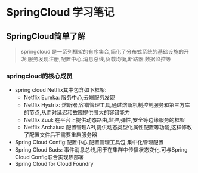 # SpringCloud 学习笔记

## SpringCloud简单了解

> springcloud 是一系列框架的有序集合,简化了分布式系统的基础设施的开发:服务发现注册,配置中心,消息总线,负载均衡,断路器,数据监控等

### springcloud的核心成员

- spring cloud Netflix其中包含如下框架:
  - Netflix Eureka: 服务中心,云端服务发现
  - Netflix Hystrix: 熔断器,容错管理工具,通过熔断机制控制服务和第三方库的节点,从而对延迟和故障提供强大的容错能力
  - Netflix Zuul: 在平台上提供动态路由,监控,弹性,安全等边缘服务的框架
  - Netflix Archaius: 配置管理API,提供动态类型化属性配置等功能,这样修改了配置文件后不需要重启服务器
- Spring Cloud Config:配置中心,配置管理工具包,集中化管理配置
- Spring Cloud Buds: 事件消息总线,用于在集群中传播状态变化,可与Spring Cloud Config联合实现热部署
- Spring Cloud for Cloud Foundry